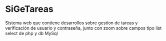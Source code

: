 # SiGeTareas
Sistema web que contiene desarrollos sobre gestion de tareas y verificación de usuario y contraseña, junto con zoom sobre campos tipo list select de php y db MySql
